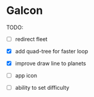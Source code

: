 # Galcon

TODO:
- [ ] redirect fleet
- [x] add quad-tree for faster loop
- [x] improve draw line to planets
- [ ] app icon
- [ ] ability to set difficulty

